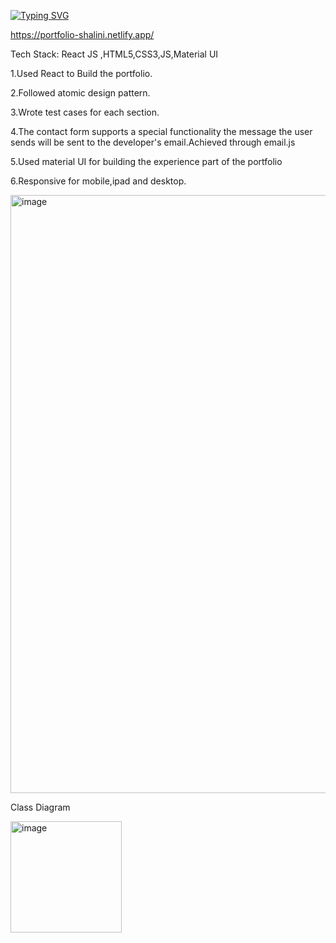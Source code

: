  [![Typing SVG](https://readme-typing-svg.herokuapp.com?color=%23D248F7&lines=Personal+Portfolio)](https://git.io/typing-svg)
 
 https://portfolio-shalini.netlify.app/
 
 Tech Stack: React JS ,HTML5,CSS3,JS,Material UI
 
 1.Used React to Build the portfolio.
 
 2.Followed atomic design pattern.
 
 3.Wrote test cases for each section.
 
 4.The contact form supports a special functionality the message the user sends will be sent to the developer's email.Achieved through email.js
 
 5.Used material UI for building the experience part of the portfolio
 
 6.Responsive for mobile,ipad and desktop.
 
 <img width="957" alt="image" src="https://user-images.githubusercontent.com/60210475/148688232-2f8b8160-dfee-40b9-93bf-d68e99bda0f9.png">
 
 Class Diagram
 
<img width="178" alt="image" src="https://github.com/shalini47ch/Portfolio/assets/60210475/c6ff25a9-25b0-47f1-90d5-1f1fd325c63a">




 
 
